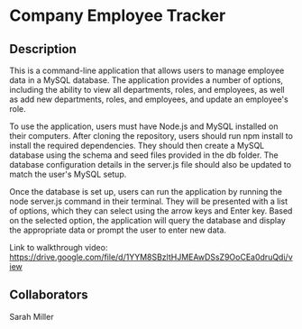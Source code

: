 # Company Employee Tracker

## Description

This is a command-line application that allows users to manage employee data in a MySQL database. The application provides a number of options, including the ability to view all departments, roles, and employees, as well as add new departments, roles, and employees, and update an employee's role.

To use the application, users must have Node.js and MySQL installed on their computers. After cloning the repository, users should run npm install to install the required dependencies. They should then create a MySQL database using the schema and seed files provided in the db folder. The database configuration details in the server.js file should also be updated to match the user's MySQL setup.

Once the database is set up, users can run the application by running the node server.js command in their terminal. They will be presented with a list of options, which they can select using the arrow keys and Enter key. Based on the selected option, the application will query the database and display the appropriate data or prompt the user to enter new data.

Link to walkthrough video: https://drive.google.com/file/d/1YYM8SBzltHJMEAwDSsZ9OoCEa0druQdi/view

## Collaborators

Sarah Miller
